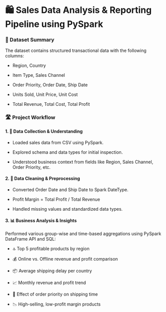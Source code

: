 # 🛍️ Sales Data Analysis & Reporting Pipeline using PySpark

### 📁 Dataset Summary

  The dataset contains structured transactional data with the following columns:

- Region, Country

- Item Type, Sales Channel

- Order Priority, Order Date, Ship Date

- Units Sold, Unit Price, Unit Cost

- Total Revenue, Total Cost, Total Profit


### 🛣️ Project Workflow
#### 1. 📁 Data Collection & Understanding
  - Loaded sales data from CSV using PySpark.
  
  - Explored schema and data types for initial inspection.
  
  - Understood business context from fields like Region, Sales Channel, Order Priority, etc.

#### 2. 🧹 Data Cleaning & Preprocessing
- Converted Order Date and Ship Date to Spark DateType.

- Profit Margin = Total Profit / Total Revenue

- Handled missing values and standardized data types.

#### 3. 📊 Business Analysis & Insights

Performed various group-wise and time-based aggregations using PySpark DataFrame API and SQL:

- 🔝 Top 5 profitable products by region

- 💰 Online vs. Offline revenue and profit comparison

- 📦 Average shipping delay per country

- 📈 Monthly revenue and profit trend

- 🚚 Effect of order priority on shipping time

- 📉 High-selling, low-profit margin products
